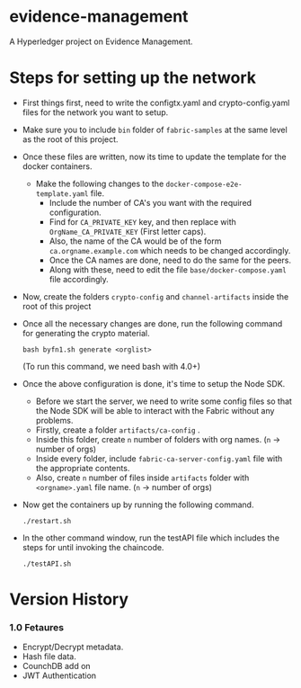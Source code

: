 # evidence-management
 A Hyperledger project on Evidence Management.

# Steps for setting up the network

* First things first, need to write the configtx.yaml and crypto-config.yaml files for the network you want to setup.

* Make sure you to include `bin` folder of `fabric-samples` at the same level as the root of this project.

* Once these files are written, now its time to update the template for the docker containers.

  * Make the following changes to the `docker-compose-e2e-template.yaml` file.
    * Include the number of CA's you want with the required configuration.
    * Find for `CA_PRIVATE_KEY` key, and then replace with `OrgName_CA_PRIVATE_KEY` (First letter caps).
    * Also, the name of the CA would be of the form `ca.orgname.example.com` which needs to be changed accordingly.
    * Once the CA names are done, need to do the same for the peers.
    * Along with these, need to edit the file `base/docker-compose.yaml` file accordingly.

* Now, create the folders `crypto-config` and `channel-artifacts` inside the root of this project

* Once all the necessary changes are done, run the following command for generating the crypto material.

  `bash byfn1.sh generate <orglist>`

  (To run this command, we need bash with 4.0+)

* Once the above configuration is done, it's time to setup the Node SDK.

  * Before we start the server, we need to write some config files so that the Node SDK will be able to interact with the Fabric without any problems.
  * Firstly, create a folder `artifacts/ca-config` .
  * Inside this folder, create `n` number of folders with org names. (`n` -> number of orgs)
  * Inside every folder, include `fabric-ca-server-config.yaml` file with the appropriate contents.
  * Also, create `n` number of files inside `artifacts` folder with `<orgname>.yaml` file name. (`n` -> number of orgs)

* Now get the containers up by running the following command.

  `./restart.sh`

* In the other command window, run the testAPI file which includes the steps for until invoking the chaincode.

  `./testAPI.sh`

# Version History

### 1.0 Fetaures

* Encrypt/Decrypt metadata.
* Hash file data.
* CounchDB add on
* JWT Authentication



